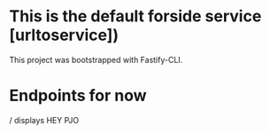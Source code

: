 # This is the default forside service [urltoservice])
This project was bootstrapped with Fastify-CLI.

# Endpoints for now 
/ displays HEY PJO
